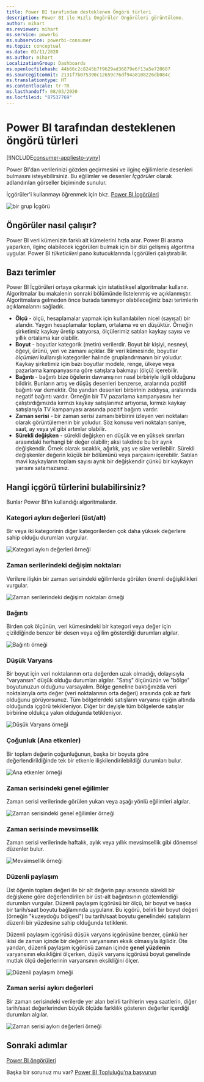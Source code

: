 ```yaml
---
title: Power BI tarafından desteklenen Öngörü türleri
description: Power BI ile Hızlı Öngörüler Öngörüleri görüntüleme.
author: mihart
ms.reviewer: mihart
ms.service: powerbi
ms.subservice: powerbi-consumer
ms.topic: conceptual
ms.date: 03/11/2020
ms.author: mihart
LocalizationGroup: Dashboards
ms.openlocfilehash: 44b66c2c8245b7f9629ad36879e6f13a5e720687
ms.sourcegitcommit: 2131f7b075390c12659c76df94a8108226db084c
ms.translationtype: HT
ms.contentlocale: tr-TR
ms.lasthandoff: 08/03/2020
ms.locfileid: "87537769"
---
```

# <a name="types-of-insights-supported-by-power-bi"></a>Power BI tarafından desteklenen öngörü türleri

[!INCLUDE[consumer-appliesto-yyny](../includes/consumer-appliesto-yyny.md)]

Power BI'dan verilerinizi gözden geçirmesini ve ilginç eğilimlerle desenleri bulmasını isteyebilirsiniz. Bu eğilimler ve desenler *İçgörüler* olarak adlandırılan görseller biçiminde sunulur. 

İçgörüler'i kullanmayı öğrenmek için bkz. [Power BI İçgörüleri](end-user-insights.md)

![bir grup İçgörü](media/end-user-insight-types/power-bi-insight.png)

## <a name="how-does-insights-work"></a>Öngörüler nasıl çalışır?
Power BI veri kümenizin farklı alt kümelerini hızla arar. Power BI arama yaparken, ilginç olabilecek içgörüleri bulmak için bir dizi gelişmiş algoritma uygular. Power BI *tüketicileri* pano kutucuklarında İçgörüleri çalıştırabilir.

## <a name="some-terminology"></a>Bazı terimler
Power BI İçgörüleri ortaya çıkarmak için istatistiksel algoritmalar kullanır. Algoritmalar bu makalenin sonraki bölümünde listelenmiş ve açıklanmıştır. Algoritmalara gelmeden önce burada tanımıyor olabileceğiniz bazı terimlerin açıklamalarını sağladık. 

* **Ölçü** - ölçü, hesaplamalar yapmak için kullanılabilen nicel (sayısal) bir alandır. Yaygın hesaplamalar toplam, ortalama ve en düşüktür. Örneğin şirketimiz kaykay üretip satıyorsa, ölçülerimiz satılan kaykay sayısı ve yıllık ortalama kar olabilir.  
* **Boyut** - boyutlar kategorik (metin) verilerdir. Boyut bir kişiyi, nesneyi, öğeyi, ürünü, yeri ve zamanı açıklar. Bir veri kümesinde, boyutlar *ölçümleri* kullanışlı kategoriler halinde gruplandırmanın bir yoludur. Kaykay şirketimiz için bazı boyutlar modele, renge, ülkeye veya pazarlama kampanyasına göre satışlara bakmayı (ölçü) içerebilir.   
* **Bağıntı** - bağıntı bize öğelerin davranışının nasıl birbiriyle ilgili olduğunu bildirir.  Bunların artış ve düşüş desenleri benzerse, aralarında pozitif bağıntı var demektir. Öte yandan desenleri birbirinin zıddıysa, aralarında negatif bağıntı vardır. Örneğin bir TV pazarlama kampanyasını her çalıştırdığımızda kırmızı kaykay satışlarımız artıyorsa, kırmızı kaykay satışlarıyla TV kampanyası arasında pozitif bağıntı vardır.
* **Zaman serisi** - bir zaman serisi zamanı birbirini izleyen veri noktaları olarak görüntülemenin bir yoludur. Söz konusu veri noktaları saniye, saat, ay veya yıl gibi artımlar olabilir.  
* **Sürekli değişken** - sürekli değişken en düşük ve en yüksek sınırları arasındaki herhangi bir değer olabilir; aksi takdirde bu bir ayrık değişkendir. Örnek olarak sıcaklık, ağırlık, yaş ve süre verilebilir. Sürekli değişkenler değerin küçük bir bölümünü veya parçasını içerebilir. Satılan mavi kaykayların toplam sayısı ayrık bir değişkendir çünkü bir kaykayın yarısını satamazsınız.  

## <a name="what-types-of-insights-can-you-find"></a>Hangi içgörü türlerini bulabilirsiniz?
Bunlar Power BI'ın kullandığı algoritmalardır. 

### <a name="category-outliers-topbottom"></a>Kategori aykırı değerleri (üst/alt)
Bir veya iki kategorinin diğer kategorilerden çok daha yüksek değerlere sahip olduğu durumları vurgular.  

![Kategori aykırı değerleri örneği](./media/end-user-insight-types/pbi-auto-insight-types-category-outliers.png)

### <a name="change-points-in-a-time-series"></a>Zaman serilerindeki değişim noktaları
Verilere ilişkin bir zaman serisindeki eğilimlerde görülen önemli değişiklikleri vurgular.

![Zaman serilerindeki değişim noktaları örneği](./media/end-user-insight-types/pbi-auto-insight-types-changepoint.png)

### <a name="correlation"></a>Bağıntı
Birden çok ölçünün, veri kümesindeki bir kategori veya değer için çizildiğinde benzer bir desen veya eğilim gösterdiği durumları algılar.

![Bağıntı örneği](./media/end-user-insight-types/pbi-auto-insight-types-correlation.png)

### <a name="low-variance"></a>Düşük Varyans
Bir boyut için veri noktalarının orta değerden uzak olmadığı, dolayısıyla "varyansın" düşük olduğu durumları algılar. "Satış" ölçünüzün ve "bölge" boyutunuzun olduğunu varsayalım. Bölge geneline baktığınızda veri noktalarıyla orta değer (veri noktalarının orta değeri) arasında çok az fark olduğunu görüyorsunuz. Tüm bölgelerdeki satışların varyansı eşiğin altında olduğunda içgörü tekikleniyor. Diğer bir deyişle tüm bölgelerde satışlar birbirine oldukça yakın olduğunda tetikleniyor.

![Düşük Varyans örneği](./media/end-user-insight-types/power-bi-low-variance.png)

### <a name="majority-major-factors"></a>Çoğunluk (Ana etkenler)
Bir toplam değerin çoğunluğunun, başka bir boyuta göre değerlendirildiğinde tek bir etkenle ilişkilendirilebildiği durumları bulur.  

![Ana etkenler örneği](./media/end-user-insight-types/pbi-auto-insight-types-majority.png)

### <a name="overall-trends-in-time-series"></a>Zaman serisindeki genel eğilimler
Zaman serisi verilerinde görülen yukarı veya aşağı yönlü eğilimleri algılar.

![Zaman serisindeki genel eğilimler örneği](./media/end-user-insight-types/pbi-auto-insight-types-trend.png)

### <a name="seasonality-in-time-series"></a>Zaman serisinde mevsimsellik
Zaman serisi verilerinde haftalık, aylık veya yıllık mevsimsellik gibi dönemsel düzenler bulur.

![Mevsimsellik örneği](./media/end-user-insight-types/pbi-auto-insight-types-seasonality-new.png)

### <a name="steady-share"></a>Düzenli paylaşım
Üst öğenin toplam değeri ile bir alt değerin payı arasında sürekli bir değişkene göre değerlendirilen bir üst-alt bağıntısının gözlemlendiği durumları vurgular. Düzenli paylaşım içgörüsü bir ölçü, bir boyut ve başka bir tarih/saat boyutu bağlamında uygulanır. Bu içgörü, belirli bir boyut değeri (örneğin "kuzeydoğu bölgesi") bu tarih/saat boyutu genelindeki satışların düzenli bir yüzdesine sahip olduğunda tetiklenir.

Düzenli paylaşım içgörüsü düşük varyans içgörüsüne benzer, çünkü her ikisi de zaman içinde bir değerin varyansının eksik olmasıyla ilgilidir. Öte yandan, düzenli paylaşım içgörüsü zaman içinde **genel yüzdenin** varyansının eksikliğini ölçerken, düşük varyans içgörüsü boyut genelinde mutlak ölçü değerlerinin varyansının eksikliğini ölçer.

![Düzenli paylaşım örneği](./media/end-user-insight-types/pbi-auto-insight-types-steadyshare.png)

### <a name="time-series-outliers"></a>Zaman serisi aykırı değerleri
Bir zaman serisindeki verilerde yer alan belirli tarihlerin veya saatlerin, diğer tarih/saat değerlerinden büyük ölçüde farklılık gösteren değerler içerdiği durumları algılar.

![Zaman serisi aykırı değerleri örneği](./media/end-user-insight-types/pbi-auto-insight-types-time-series-outliers.png)

## <a name="next-steps"></a>Sonraki adımlar
[Power BI öngörüleri](end-user-insights.md)

Başka bir sorunuz mu var? [Power BI Topluluğu'na başvurun](https://community.powerbi.com/)

